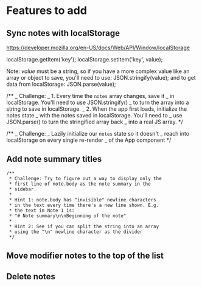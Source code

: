 # Features to add

## Sync notes with localStorage

https://developer.mozilla.org/en-US/docs/Web/API/Window/localStorage

localStorage.getItem('key');
localStorage.setItem('key', value);

Note: _value_ must be a string, so if you have a more complex value like an array or object to save, you'll need to use:
JSON.stringify(value);
and to get data from localStorage:
JSON.parse(value);

/\*\*
_ Challenge:
_ 1. Every time the `notes` array changes, save it
_ in localStorage. You'll need to use JSON.stringify()
_ to turn the array into a string to save in localStorage.
_ 2. When the app first loads, initialize the notes state
_ with the notes saved in localStorage. You'll need to
_ use JSON.parse() to turn the stringified array back
_ into a real JS array.
\*/

/\*\*
_ Challenge:
_ Lazily initialize our `notes` state so it doesn't
_ reach into localStorage on every single re-render
_ of the App component
\*/

## Add note summary titles

    /**
     * Challenge: Try to figure out a way to display only the
     * first line of note.body as the note summary in the
     * sidebar.
     *
     * Hint 1: note.body has "invisible" newline characters
     * in the text every time there's a new line shown. E.g.
     * the text in Note 1 is:
     * "# Note summary\n\nBeginning of the note"
     *
     * Hint 2: See if you can split the string into an array
     * using the "\n" newline character as the divider
     */

## Move modifier notes to the top of the list

## Delete notes

